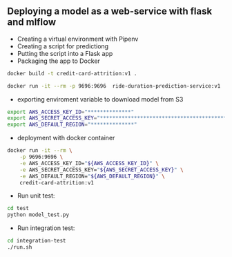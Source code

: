## Deploying a model as a web-service with flask and mlflow 

* Creating a virtual environment with Pipenv
* Creating a script for predictiong 
* Putting the script into a Flask app
* Packaging the app to Docker


```bash
docker build -t credit-card-attrition:v1 .
```

```bash
docker run -it --rm -p 9696:9696  ride-duration-prediction-service:v1
```


* exporting enviroment variable to download model from S3

```bash
export AWS_ACCESS_KEY_ID="**************"
export AWS_SECRET_ACCESS_KEY="******************************************"
export AWS_DEFAULT_REGION="**************"
```

* deployment with docker container

```bash
docker run -it --rm \
    -p 9696:9696 \
    -e AWS_ACCESS_KEY_ID="${AWS_ACCESS_KEY_ID}" \
    -e AWS_SECRET_ACCESS_KEY="${AWS_SECRET_ACCESS_KEY}" \
    -e AWS_DEFAULT_REGION="${AWS_DEFAULT_REGION}" \
    credit-card-attrition:v1
```

* Run unit test:

```bash
cd test
python model_test.py
```

* Run integration test:

```bash
cd integration-test
./run.sh 
```


